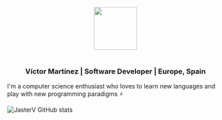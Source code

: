 
<center><img align="center" width="100" src="https://www.rustacean.net/assets/rustacean-flat-happy.svg"></center>
<br/>
<h3 align="center">Víctor Martínez | Software Developer | Europe, Spain</h3>

I'm a computer science enthusiast who loves to learn new languages and play with new programming paradigms :zap:

![JasterV GitHub stats](https://github-readme-stats.vercel.app/api?username=JasterV&count_private=true&show_icons=true&theme=synthwave)


